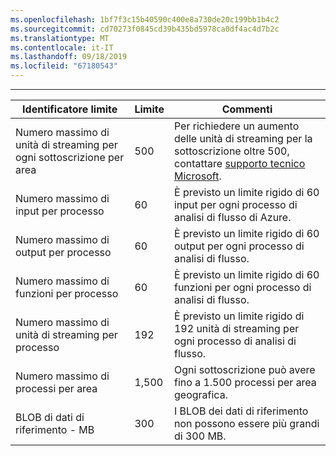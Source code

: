 ```yaml
---
ms.openlocfilehash: 1bf7f3c15b40590c400e8a730de20c199bb1b4c2
ms.sourcegitcommit: cd70273f0845cd39b435bd5978ca0df4ac4d7b2c
ms.translationtype: MT
ms.contentlocale: it-IT
ms.lasthandoff: 09/18/2019
ms.locfileid: "67180543"
---
```

---
| Identificatore limite | Limite | Commenti |
| --- | --- | --- |
| Numero massimo di unità di streaming per ogni sottoscrizione per area |500 |Per richiedere un aumento delle unità di streaming per la sottoscrizione oltre 500, contattare [supporto tecnico Microsoft](https://support.microsoft.com/en-us). |
| Numero massimo di input per processo |60 |È previsto un limite rigido di 60 input per ogni processo di analisi di flusso di Azure. |
| Numero massimo di output per processo |60 |È previsto un limite rigido di 60 output per ogni processo di analisi di flusso. |
| Numero massimo di funzioni per processo |60 |È previsto un limite rigido di 60 funzioni per ogni processo di analisi di flusso. |
| Numero massimo di unità di streaming per processo |192 |È previsto un limite rigido di 192 unità di streaming per ogni processo di analisi di flusso. |
| Numero massimo di processi per area |1,500 |Ogni sottoscrizione può avere fino a 1.500 processi per area geografica. |
| BLOB di dati di riferimento - MB | 300 | I BLOB dei dati di riferimento non possono essere più grandi di 300 MB. |

